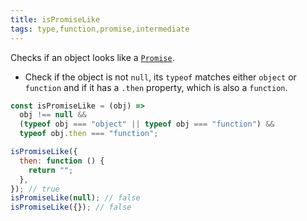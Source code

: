 ```yaml
---
title: isPromiseLike
tags: type,function,promise,intermediate
---
```


Checks if an object looks like a [`Promise`](https://developer.mozilla.org/en-US/docs/Web/JavaScript/Reference/Global_Objects/Promise).

- Check if the object is not `null`, its `typeof` matches either `object` or `function` and if it has a `.then` property, which is also a `function`.

```js
const isPromiseLike = (obj) =>
  obj !== null &&
  (typeof obj === "object" || typeof obj === "function") &&
  typeof obj.then === "function";
```

```js
isPromiseLike({
  then: function () {
    return "";
  },
}); // true
isPromiseLike(null); // false
isPromiseLike({}); // false
```
